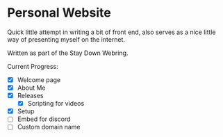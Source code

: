 # Personal Website

Quick little attempt in writing a bit of front end, also serves as a nice little way of presenting myself on the internet.

Written as part of the Stay Down Webring.

Current Progress:
- [x] Welcome page
- [x] About Me
- [x] Releases
    - [x] Scripting for videos
- [x] Setup
- [ ] Embed for discord
- [ ] Custom domain name